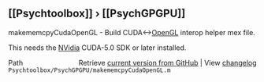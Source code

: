 ## [[Psychtoolbox]] &#8250; [[PsychGPGPU]]

makememcpyCudaOpenGL - Build CUDA<-\>[OpenGL](OpenGL) interop helper mex file.  
  
This needs the [NVidia](NVidia) CUDA-5.0 SDK or later installed.  
  




<div class="code_header" style="text-align:right;">
  <span style="float:left;">Path&nbsp;&nbsp;</span> <span class="counter">Retrieve <a href=
  "https://raw.github.com/Psychtoolbox-3/Psychtoolbox-3/beta/Psychtoolbox/PsychGPGPU/makememcpyCudaOpenGL.m">current version from GitHub</a> | View <a href=
  "https://github.com/Psychtoolbox-3/Psychtoolbox-3/commits/beta/Psychtoolbox/PsychGPGPU/makememcpyCudaOpenGL.m">changelog</a></span>
</div>
<div class="code">
  <code>Psychtoolbox/PsychGPGPU/makememcpyCudaOpenGL.m</code>
</div>

